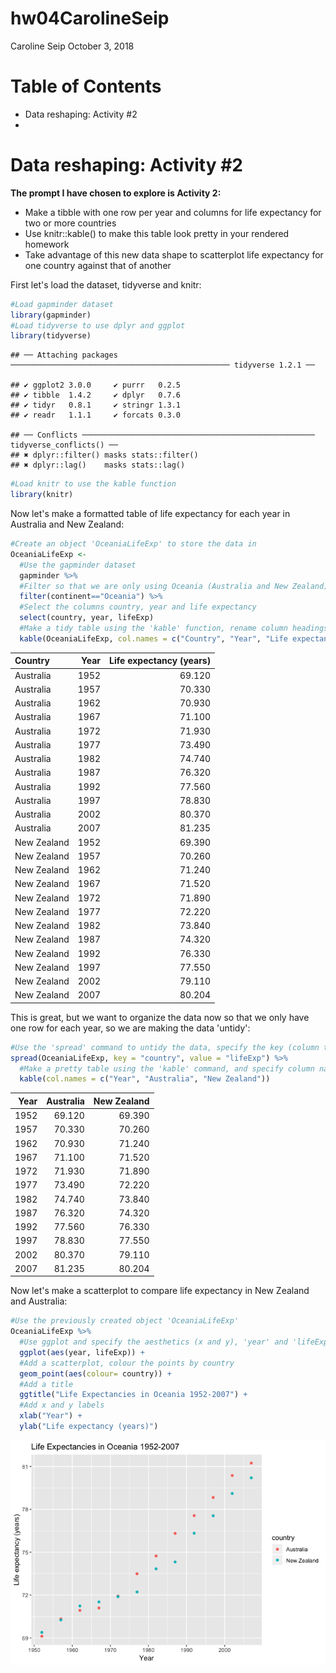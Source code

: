 hw04CarolineSeip
================
Caroline Seip
October 3, 2018

Table of Contents
=================

-   Data reshaping: Activity \#2
-   

Data reshaping: Activity \#2
============================

**The prompt I have chosen to explore is Activity 2:**

-   Make a tibble with one row per year and columns for life expectancy for two or more countries
-   Use knitr::kable() to make this table look pretty in your rendered homework
-   Take advantage of this new data shape to scatterplot life expectancy for one country against that of another

First let's load the dataset, tidyverse and knitr:

``` r
#Load gapminder dataset
library(gapminder)
#Load tidyverse to use dplyr and ggplot
library(tidyverse)
```

    ## ── Attaching packages ───────────────────────────────────────────────── tidyverse 1.2.1 ──

    ## ✔ ggplot2 3.0.0     ✔ purrr   0.2.5
    ## ✔ tibble  1.4.2     ✔ dplyr   0.7.6
    ## ✔ tidyr   0.8.1     ✔ stringr 1.3.1
    ## ✔ readr   1.1.1     ✔ forcats 0.3.0

    ## ── Conflicts ──────────────────────────────────────────────────── tidyverse_conflicts() ──
    ## ✖ dplyr::filter() masks stats::filter()
    ## ✖ dplyr::lag()    masks stats::lag()

``` r
#Load knitr to use the kable function
library(knitr)
```

Now let's make a formatted table of life expectancy for each year in Australia and New Zealand:

``` r
#Create an object 'OceaniaLifeExp' to store the data in
OceaniaLifeExp <- 
  #Use the gapminder dataset
  gapminder %>%
  #Filter so that we are only using Oceania (Australia and New Zealand)
  filter(continent=="Oceania") %>% 
  #Select the columns country, year and life expectancy
  select(country, year, lifeExp)
  #Make a tidy table using the 'kable' function, rename column headings
  kable(OceaniaLifeExp, col.names = c("Country", "Year", "Life expectancy (years)"))
```

| Country     |  Year|  Life expectancy (years)|
|:------------|-----:|------------------------:|
| Australia   |  1952|                   69.120|
| Australia   |  1957|                   70.330|
| Australia   |  1962|                   70.930|
| Australia   |  1967|                   71.100|
| Australia   |  1972|                   71.930|
| Australia   |  1977|                   73.490|
| Australia   |  1982|                   74.740|
| Australia   |  1987|                   76.320|
| Australia   |  1992|                   77.560|
| Australia   |  1997|                   78.830|
| Australia   |  2002|                   80.370|
| Australia   |  2007|                   81.235|
| New Zealand |  1952|                   69.390|
| New Zealand |  1957|                   70.260|
| New Zealand |  1962|                   71.240|
| New Zealand |  1967|                   71.520|
| New Zealand |  1972|                   71.890|
| New Zealand |  1977|                   72.220|
| New Zealand |  1982|                   73.840|
| New Zealand |  1987|                   74.320|
| New Zealand |  1992|                   76.330|
| New Zealand |  1997|                   77.550|
| New Zealand |  2002|                   79.110|
| New Zealand |  2007|                   80.204|

This is great, but we want to organize the data now so that we only have one row for each year, so we are making the data 'untidy':

``` r
#Use the 'spread' command to untidy the data, specify the key (column titles) and value (column values)
spread(OceaniaLifeExp, key = "country", value = "lifeExp") %>% 
  #Make a pretty table using the 'kable' command, and specify column names
  kable(col.names = c("Year", "Australia", "New Zealand"))
```

|  Year|  Australia|  New Zealand|
|-----:|----------:|------------:|
|  1952|     69.120|       69.390|
|  1957|     70.330|       70.260|
|  1962|     70.930|       71.240|
|  1967|     71.100|       71.520|
|  1972|     71.930|       71.890|
|  1977|     73.490|       72.220|
|  1982|     74.740|       73.840|
|  1987|     76.320|       74.320|
|  1992|     77.560|       76.330|
|  1997|     78.830|       77.550|
|  2002|     80.370|       79.110|
|  2007|     81.235|       80.204|

Now let's make a scatterplot to compare life expectancy in New Zealand and Australia:

``` r
#Use the previously created object 'OceaniaLifeExp'
OceaniaLifeExp %>% 
  #Use ggplot and specify the aesthetics (x and y), 'year' and 'lifeExp'
  ggplot(aes(year, lifeExp)) +
  #Add a scatterplot, colour the points by country
  geom_point(aes(colour= country)) +
  #Add a title
  ggtitle("Life Expectancies in Oceania 1952-2007") +
  #Add x and y labels
  xlab("Year") +
  ylab("Life expectancy (years)")
```

![](hw04CarolineSeip_files/figure-markdown_github/unnamed-chunk-4-1.png)
